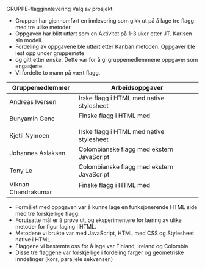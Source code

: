 GRUPPE-flagginnlevering
Valg av prosjekt

- Gruppen har gjennomført en innlevering som gikk ut på å lage tre flagg med tre ulike metoder.
- Oppgaven har blitt utført som en Aktivitet på 1-3 uker etter JT. Karlsen sin modell.
- Fordeling av oppgavene ble utført etter Kanban metoden. Oppgaver ble lest opp under gruppemøte
- og gitt etter ønske. Dette var for å gi gruppemedlemmene oppgaver som engasjerte. 
- Vi fordelte to mann på vært flagg.   

| Gruppemedlemmer    | Arbeidsoppgaver                           | 
|--------------------|-------------------------------------------|
| Andreas Iversen    | Irske flagg i HTML med native stylesheet  |
| Bunyamin Genc      | Finske flagg i HTML med <p>               |
| Kjetil Nymoen      | Irske flagg i HTML med native stylesheet  |
| Johannes Aslaksen  | Colombianske flagg med ekstern JavaScript |
| Tony Le            | Colombianske flagg med ekstern JavaScript |
| Viknan Chandrakumar | Finske flagg i HTML med <p>               |

- Formålet med oppgaven var å kunne lage en funksjonerende HTML side med tre forskjellige flagg.
- Forutsatte mål er å prøve ut, og eksperimentere for læring av ulike metoder for figur laging i HTML.
- Metodene vi brukte var med JavaScript, HTML med CSS og Stylesheet native i HTML.
- Flaggene vi bestemte oss for å lage var Finland, Ireland og Colombia.
- Disse tre flaggene var forskjellige i fordeling farger og geometriske inndelinger (kors, parallele sekvenser.)

